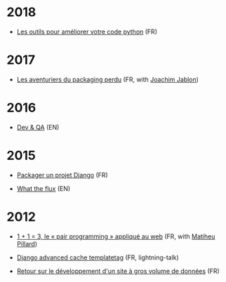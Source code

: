 # 2018

- [Les outils pour améliorer votre code python](https://twidi.github.io/les-outils-pour-ameliorer-votre-code-python/) (FR)

# 2017

- [Les aventuriers du packaging perdu](https://twidi.github.io/python-packaging-talk/fr) (FR, with [Joachim Jablon](http://ewjoach.im))

# 2016

- [Dev & QA](http://slides.com/twidi-s-angel/dev-qa/) (EN)

# 2015

- [Packager un projet Django](http://twidi.github.io/django-packaging-talk/) (FR)

- [What the flux](http://twidi.github.io/what-the-flux/) (EN)

# 2012

- [1 + 1 = 3, le « pair programming » appliqué au web](http://www.paris-web.fr/2012/conferences/1-1-3-le-pair-programming-applique-au-web.php) (FR, with [Matiheu Pillard](http://virgule.net/))

- [Django advanced cache templatetag](http://rencontres.django-fr.org/2012/lightning-talks.html#c7) (FR, lightning-talk)

- [Retour sur le développement d'un site à gros volume de données](http://rencontres.django-fr.org/2012/conferences.html#c12) (FR)
